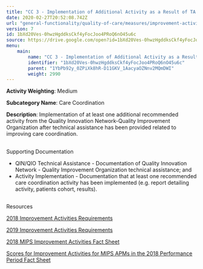 ```yaml
---
title: "CC 3 - Implementation of Additional Activity as a Result of TA for Improving Care Coordination"
date: 2020-02-27T20:52:08.742Z
url: "general-functionality/quality-of-care/measures/improvement-activities-measures/2018-improvement-activities/cc-3-implementation-of-additional-activity-as-a-result-of-ta-for-improving-care-coordination.html"
version: 7
id: 1bXd20Ves-0hwzHgddksCkf4yFocJoo4PRoQ6nO45u6c
source: https://drive.google.com/open?id=1bXd20Ves-0hwzHgddksCkf4yFocJoo4PRoQ6nO45u6c
menu:
    main:
        name: "CC 3 - Implementation of Additional Activity as a Result of TA for Improving Care Coordination"
        identifier: "1bXd20Ves-0hwzHgddksCkf4yFocJoo4PRoQ6nO45u6c"
        parent: "1YbPb92y_0ZPiXk8hR-D11GKV_1AacyaOZNnv2MQmDWI"
        weight: 2990
---
```









**Activity Weighting**: Medium

**Subcategory Name**: Care Coordination

**Description**: Implementation of at least one additional recommended activity from the Quality Innovation Network-Quality Improvement Organization after technical assistance has been provided related to improving care coordination.







## 

Supporting Documentation

* QIN/QIO Technical Assistance - Documentation of Quality Innovation Network - Quality Improvement Organization technical assistance; and 
* Activity Implementation - Documentation that at least one recommended care coordination activity has been implemented (e.g. report detailing activity, patients cohort, results).







## 

Resources

[2018 Improvement Activities Requirements](https://qpp.cms.gov/mips/improvement-activities?py=2018)

[2019 Improvement Activities Requirements](https://qpp.cms.gov/mips/improvement-activities?py=2019)

[2018 MIPS Improvement Activities Fact Sheet](https://qpp.cms.gov/resource/2018%20MIPS%20Improvement%20Activities%20Fact%20Sheet)

[Scores for Improvement Activities for MIPS APMs in the 2018 Performance Period Fact Sheet](https://qpp.cms.gov/resource/2018%20MIPS%20APMs%20improvement%20Activities%20scores%20fact%20sheet)

